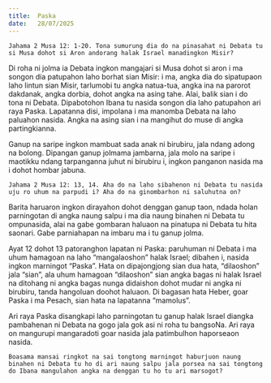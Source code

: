 ```yaml
---
title:  Paska
date:   28/07/2025
---
```


`Jahama 2 Musa 12: 1-20. Tona sumurung dia do na pinasahat ni Debata tu si Musa dohot si Aron andorang halak Israel manadingkon Misir?`

Di roha ni jolma ia Debata ingkon mangajari si Musa dohot si aron i ma songon dia patupahon laho borhat sian Misir: i ma, angka dia do sipatupaon laho lintun sian Misir, tarlumobi tu angka natua-tua, angka ina na parorot dakdanak, angka dorbia, dohot angka na asing tahe. Alai, balik sian i do tona ni Debata. Dipabotohon Ibana tu nasida songon dia laho patupahon ari raya Paska. Lapatanna disi, impolana i ma manomba Debata na laho paluahon nasida. Angka na asing sian i na mangihut do muse di angka partingkianna.

Ganup na saripe ingkon mambuat sada anak ni birubiru, jala ndang adong na bolong. Dipangan ganup jolmama jambarna, jala molo na saripe i maotikku ndang tarpanganna juhut ni birubiru i, ingkon panganon nasida ma i dohot hombar jabuna.

`Jahama 2 Musa 12: 13, 14. Aha do na laho sibahenon ni Debata tu nasida uju ro uhum na parpudi i? Aha do na ginombarhon ni saluhutna on?`

Barita haruaron ingkon dirayahon dohot denggan ganup taon, ndada holan parningotan di angka naung salpu i ma dia naung binahen ni Debata tu ompunasida, alai na gabe gombaran haluaon na pinatupa ni Debata tu hita saonari. Gabe parniahapan na imbaru ma i tu ganup jolma.

Ayat 12 dohot 13 patoranghon lapatan ni Paska: paruhuman ni Debata i ma uhum hamagoan na laho “mangalaoshon” halak Israel; dibahen i, nasida ingkon marningot “Paska”. Hata on dipajongjong sian dua hata, “dilaoshon” jala “sian”, ala uhum hamagoan “dilaoshon” sian angka bagas ni halak Israel na ditohang ni angka bagas nunga didaishon dohot mudar ni angka ni birubiru, tanda hangoluan doohot haluaon. Di bagasan hata Heber, goar Paska i ma Pesach, sian hata na lapatanna “mamolus”.

Ari raya Paska disangkapi laho parningotan tu ganup halak Israel diangka pambahenan ni Debata na gogo jala gok asi ni roha tu bangsoNa. Ari raya on mangurupi mangaradoti goar nasida jala patimbulhon haporseaon nasida.

`Boasama mansai ringkot na sai tongtong marningot haburjuon naung binahen ni Debata tu ho di ari naung salpu jala porsea na sai tongtong do Ibana mangulahon angka na denggan tu ho tu ari marsogot?`